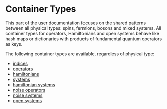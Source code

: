 # Container Types

This part of the user documentation focuses on the shared patterns between all physical types: spins, fermions, bosons and mixed systems.
All container types for operators, Hamiltonians and open systems behave like hash maps or dictionaries with products of fundamental quantum operators as keys.

The following container types are available, regardless of physical type:
- [indices](./indices.md)
- [operators](./operators_hamiltonians_and_systems.md)
- [hamiltonians](./operators_hamiltonians_and_systems.md)
- [systems](./operators_hamiltonians_and_systems.md)
- [hamiltonian systems](./operators_hamiltonians_and_systems.md)
- [noise operators](./noise_operators_and_systems.md)
- [noise systems](./noise_operators_and_systems.md)
- [open systems](./open_systems.md)
